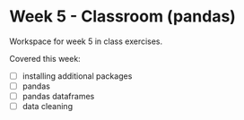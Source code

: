 # Week 5 - Classroom (pandas)

Workspace for week 5 in class exercises.

Covered this week:

- [ ] installing additional packages
- [ ] pandas
- [ ] pandas dataframes
- [ ] data cleaning
